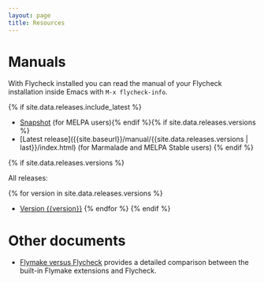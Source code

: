 ```yaml
---
layout: page
title: Resources
---
```


Manuals
=======

With Flycheck installed you can read the manual of your Flycheck installation
inside Emacs with `M-x flycheck-info`.

{% if site.data.releases.include_latest %}
- [Snapshot]({{site.baseurl}}/manual/latest/index.html) (for MELPA users){% endif %}{% if site.data.releases.versions %}
- [Latest release]({{site.baseurl}}/manual/{{site.data.releases.versions | last}}/index.html) (for
Marmalade and MELPA Stable users)
{% endif %}

{% if site.data.releases.versions %}

All releases:

{% for version in site.data.releases.versions %}
- [Version {{version}}]({{site.baseurl}}/manual/{{version}}/index.html)
{% endfor %}
{% endif %}

Other documents
===============

- [Flymake versus Flycheck]({{site.baseurl}}/flycheck-versus-flymake.html)
  provides a detailed comparison between the built-in Flymake extensions and
  Flycheck.
